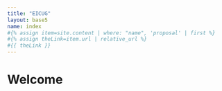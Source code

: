 ```yaml
---
title: "EICUG"
layout: base5
name: index
#{% assign item=site.content | where: "name", 'proposal' | first %}
#{% assign theLink=item.url | relative_url %}
#{{ theLink }}
---
```


# Welcome

